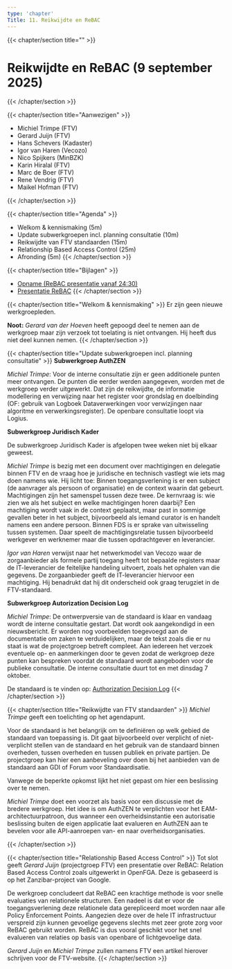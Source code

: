 ```yaml
---
type: 'chapter'
Title: 11. Reikwijdte en ReBAC
---
```

{{< chapter/section title="" >}}
# Reikwijdte en ReBAC (9 september 2025)
{{< /chapter/section >}}

{{< chapter/section title="Aanwezigen" >}}
- Michiel Trimpe (FTV)
- Gerard Juijn (FTV)
- Hans Schevers (Kadaster)
- Igor van Haren (Vecozo)
- Nico Spijkers (MinBZK)
- Karin Hiralal (FTV)
- Marc de Boer (FTV)
- Rene Vendrig (FTV)
- Maikel Hofman (FTV)

{{< /chapter/section >}}

{{< chapter/section title="Agenda" >}}
- Welkom & kennismaking (5m)
- Update subwerkgroepen incl. planning consultatie (10m)
- Reikwijdte van FTV standaarden (15m)
- Relationship Based Access Control (25m)
- Afronding (5m)
{{< /chapter/section >}}

{{< chapter/section title="Bijlagen" >}}
- [Opname (ReBAC presentatie vanaf 24:30)](https://github.com/VNG-Realisatie/ftv/raw/refs/heads/main/static/videos/20250909-reikwijdte-en-rebac.mp4)
- [Presentatie ReBAC](/ftv/documents/20250909-rebac.odp)
{{< /chapter/section >}}

{{< chapter/section title="Welkom & kennismaking" >}}
Er zijn geen nieuwe werkgroepleden.

**Noot:** *Gerard van der Hoeven* heeft gepoogd deel te nemen aan de werkgroep maar zijn verzoek tot toelating is niet ontvangen. Hij heeft dus niet deel kunnen nemen. 
{{< /chapter/section >}}

{{< chapter/section title="Update subwerkgroepen incl. planning consultatie" >}}
**Subwerkgroep AuthZEN**

*Michiel Trimpe*: Voor de interne consultatie zijn er geen additionele punten meer ontvangen. De punten die eerder werden aangegeven, worden met de werkgroep verder uitgewerkt. Dat zijn de reikwijdte, de informatie modellering en verwijzing naar het register voor grondslag en doelbinding (OF: gebruik van Logboek Dataverwerkingen voor verwizjingen naar algoritme en verwerkingsregister). De openbare consultatie loopt via Logius.

**Subwerkgroep Juridisch Kader**

De subwerkgroep Juridisch Kader is afgelopen twee weken niet bij elkaar geweest. 

*Michiel Trimpe* is bezig met een document over machtigingen en delegatie binnen FTV en de vraag hoe je juridische en technisch vastlegt wie iets mag doen namens wie. Hij licht toe: Binnen toegangsverlening is er een subject (de aanvrager als persoon of organisatie) en de context waarin dat gebeurt. Machtigingen zijn het samenspel tussen deze twee. De kernvraag is: wie zien we als het subject en welke machtigingen horen daarbij? Een machtiging wordt vaak in de context geplaatst, maar past in sommige gevallen beter in het subject, bijvoorbeeld als iemand curator is en handelt namens een andere persoon. Binnen FDS is er sprake van uitwisseling tussen systemen. Daar speelt de machtigingsrelatie tussen bijvoorbeeld werkgever en werknemer maar die tussen opdrachtgever en leverancier.

*Igor van Haren* verwijst naar het netwerkmodel van Vecozo waar de zorgaanbieder als formele partij toegang heeft tot bepaalde registers maar de IT-leverancier de feitelijke handeling uitvoert, zoals het ophalen van die gegevens. De zorgaanbieder geeft de IT-leverancier hiervoor een machtiging. Hij benadrukt dat hij dit onderscheid ook graag terugziet in de FTV-standaard.

**Subwerkgroep Autorization Decision Log**

*Michiel Trimpe*: De ontwerpversie van de standaard is klaar en vandaag wordt de interne consultatie gestart. Dat wordt ook aangekondigd in een nieuwsbericht. Er worden nog voorbeelden toegevoegd aan de documentatie om zaken te verduidelijken, maar de tekst zoals die er nu staat is wat de projectgroep betreft compleet. Aan iedereen het verzoek eventuele op- en aanmerkingen door te geven zodat de werkgroep deze punten kan bespreken voordat de standaard wordt aangeboden voor de publieke consultatie. De interne consultatie duurt tot en met dinsdag 7 oktober. 

De standaard is te vinden op: [Authorization Decision Log](https://vng-realisatie.github.io/authorization-decision-log/)
{{< /chapter/section >}}

{{< chapter/section title="Reikwijdte van FTV standaarden" >}}
*Michiel Trimpe* geeft een toelichting op het agendapunt.

Voor de standaard is het belangrijk om te definiëren op welk gebied de standaard van toepassing is. Dit gaat bijvoorbeeld over verplicht of niet-verplicht stellen van de standaard en het gebruik van de standaard binnen overheden, tussen overheden en tussen publiek en private partijen. De projectgroep kan hier een aanbeveling over doen bij het aanbieden van de standaard aan GDI of Forum voor Standaardisatie. 

Vanwege de beperkte opkomst lijkt het niet gepast om hier een beslissing over te nemen.

*Michiel Trimpe* doet een voorzet als basis voor een discussie met de bredere werkgroep. Het idee is om AuthZEN te verplichten voor het EAM- architectuurpatroon, dus wanneer een overheidsinstantie een autorisatie beslissing buiten de eigen applicatie laat evalueren en AuthZEN aan te bevelen voor alle API-aanroepen van- en naar overheidsorganisaties. 

{{< /chapter/section >}}

{{< chapter/section title="Relationship Based Access Control" >}}
Tot slot geeft *Gerard Juijn* (projectgroep FTV) een presentatie over ReBAC: Relation Based Access Control zoals uitgewerkt in OpenFGA. Deze is gebaseerd is op het Zanzibar-project van Google.

De werkgroep concludeert dat ReBAC een krachtige methode is voor snelle evaluaties van relationele structuren. Een nadeel is dat er voor de toegangsverlening deze relationele data gerepliceerd moet worden naar alle Policy Enforcement Points. Aangezien deze over de hele IT infrastructuur verspreid zijn kunnen gevoelige gegevens slechts met zeer grote zorg voor ReBAC gebruikt worden. ReBAC is dus vooral geschikt voor het snel evalueren van relaties op basis van openbare of lichtgevoelige data.

*Gerard Juijn* en *Michiel Trimpe* zullen namens FTV een artikel hierover schrijven voor de FTV-website. 
{{< /chapter/section >}}